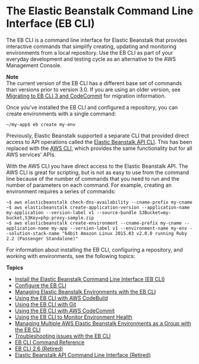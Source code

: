 # The Elastic Beanstalk Command Line Interface \(EB CLI\)<a name="eb-cli3"></a>

The EB CLI is a command line interface for Elastic Beanstalk that provides interactive commands that simplify creating, updating and monitoring environments from a local repository\. Use the EB CLI as part of your everyday development and testing cycle as an alternative to the AWS Management Console\.

**Note**  
The current version of the EB CLI has a different base set of commands than versions prior to version 3\.0\. If you are using an older version, see [Migrating to EB CLI 3 and CodeCommit](eb-cli.md#eb-cli2-migrating) for migration information\.

Once you've installed the EB CLI and configured a repository, you can create environments with a single command:

```
~/my-app$ eb create my-env
```

Previously, Elastic Beanstalk supported a separate CLI that provided direct access to API operations called the [Elastic Beanstalk API CLI](using-api-cli.md)\. This has been replaced with the [AWS CLI](chapter-devenv.md#devenv-awscli), which provides the same functionality but for all AWS services' APIs\.

With the AWS CLI you have direct access to the Elastic Beanstalk API\. The AWS CLI is great for scripting, but is not as easy to use from the command line because of the number of commands that you need to run and the number of parameters on each command\. For example, creating an environment requires a series of commands:

```
~$ aws elasticbeanstalk check-dns-availability --cname-prefix my-cname
~$ aws elasticbeanstalk create-application-version --application-name my-application --version-label v1 --source-bundle S3Bucket=my-bucket,S3Key=php-proxy-sample.zip
~$ aws elasticbeanstalk create-environment --cname-prefix my-cname --application-name my-app --version-label v1 --environment-name my-env --solution-stack-name "64bit Amazon Linux 2015.03 v2.0.0 running Ruby 2.2 (Passenger Standalone)"
```

For information about installing the EB CLI, configuring a repository, and working with environments, see the following topics:

**Topics**
+ [Install the Elastic Beanstalk Command Line Interface \(EB CLI\)](eb-cli3-install.md)
+ [Configure the EB CLI](eb-cli3-configuration.md)
+ [Managing Elastic Beanstalk Environments with the EB CLI](eb-cli3-getting-started.md)
+ [Using the EB CLI with AWS CodeBuild](eb-cli-codebuild.md)
+ [Using the EB CLI with Git](eb3-cli-git.md)
+ [Using the EB CLI with AWS CodeCommit](eb-cli-codecommit.md)
+ [Using the EB CLI to Monitor Environment Health](health-enhanced-ebcli.md)
+ [Managing Multiple AWS Elastic Beanstalk Environments as a Group with the EB CLI](ebcli-compose.md)
+ [Troubleshooting issues with the EB CLI](eb-cli-troubleshooting.md)
+ [EB CLI Command Reference](eb3-cmd-commands.md)
+ [EB CLI 2\.6 \(Retired\)](eb-cli.md)
+ [Elastic Beanstalk API Command Line Interface \(Retired\)](using-api-cli.md)